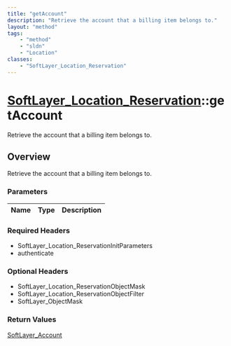 ```yaml
---
title: "getAccount"
description: "Retrieve the account that a billing item belongs to."
layout: "method"
tags:
    - "method"
    - "sldn"
    - "Location"
classes:
    - "SoftLayer_Location_Reservation"
---
```

# [SoftLayer_Location_Reservation](/reference/services/SoftLayer_Location_Reservation)::getAccount

Retrieve the account that a billing item belongs to.


## Overview 
Retrieve the account that a billing item belongs to.

### Parameters 
|Name | Type | Description |
| --- | --- | --- |


### Required Headers
* SoftLayer_Location_ReservationInitParameters
* authenticate

### Optional Headers
* SoftLayer_Location_ReservationObjectMask
* SoftLayer_Location_ReservationObjectFilter
* SoftLayer_ObjectMask

### Return Values
<a href='/reference/datatypes/SoftLayer_Account'>SoftLayer_Account </a>

